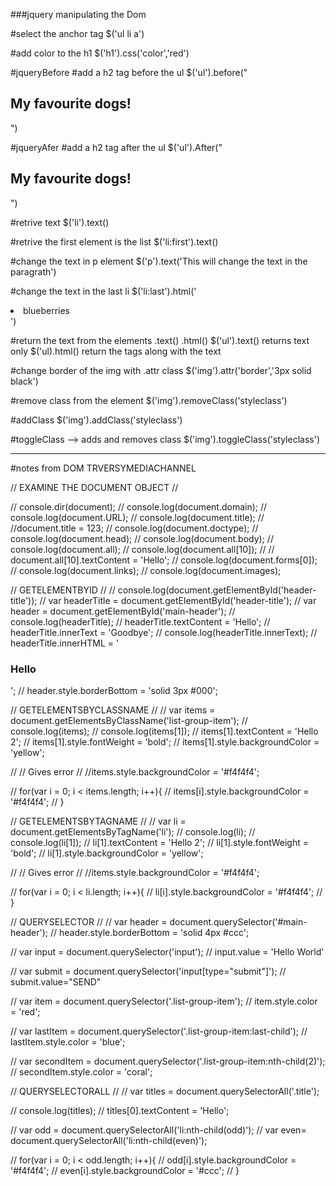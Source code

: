 ###jquery manipulating the Dom

#select the anchor tag
$('ul li a')

#add color to the h1 
$('h1').css('color','red')

#jqueryBefore
#add a h2 tag before the ul
$('ul').before("<h2>My favourite dogs!</h2>")

#jqueryAfer
#add a h2 tag after the ul
$('ul').After("<h2>My favourite dogs!</h2>")

#retrive text
$('li').text()

#retrive the first element is the list
$('li:first').text()

#change the text in p element
$('p').text('This will change the text in the paragrath')

#change the text in the last li
$('li:last').html('<li>blueberries</li>')

#return the text from the elements .text() .html()
$('ul').text() returns text only
$('ul).html() return the tags along with the text

#change border of the img with .attr class
$('img').attr('border','3px solid black')

#remove class from the element
$('img').removeClass('styleclass')

#addClass
$('img').addClass('styleclass')

#toggleClass --> adds and removes class
$('img').toggleClass('styleclass')

*******************************************************************************

#notes from DOM TRVERSYMEDIACHANNEL

// EXAMINE THE DOCUMENT OBJECT //

// console.dir(document);
// console.log(document.domain);
// console.log(document.URL);
// console.log(document.title);
// //document.title =  123;
// console.log(document.doctype);
// console.log(document.head);
// console.log(document.body);
// console.log(document.all);
// console.log(document.all[10]);
// // document.all[10].textContent = 'Hello';
// console.log(document.forms[0]);
// console.log(document.links);
// console.log(document.images);

// GETELEMENTBYID //
// console.log(document.getElementById('header-title'));
// var headerTitle = document.getElementById('header-title');
// var header = document.getElementById('main-header');
// console.log(headerTitle);
// headerTitle.textContent = 'Hello';
// headerTitle.innerText = 'Goodbye';
// console.log(headerTitle.innerText);
// headerTitle.innerHTML = '<h3>Hello</h3>';
// header.style.borderBottom = 'solid 3px #000';

// GETELEMENTSBYCLASSNAME //
// var items = document.getElementsByClassName('list-group-item');
// console.log(items);
// console.log(items[1]);
// items[1].textContent = 'Hello 2';
// items[1].style.fontWeight = 'bold';
// items[1].style.backgroundColor = 'yellow';

// // Gives error
// //items.style.backgroundColor = '#f4f4f4';

// for(var i = 0; i < items.length; i++){
//   items[i].style.backgroundColor = '#f4f4f4';
// }

// GETELEMENTSBYTAGNAME //
// var li = document.getElementsByTagName('li');
// console.log(li);
// console.log(li[1]);
// li[1].textContent = 'Hello 2';
// li[1].style.fontWeight = 'bold';
// li[1].style.backgroundColor = 'yellow';

// // Gives error
// //items.style.backgroundColor = '#f4f4f4';

// for(var i = 0; i < li.length; i++){
//   li[i].style.backgroundColor = '#f4f4f4';
// }

// QUERYSELECTOR //
// var header = document.querySelector('#main-header');
// header.style.borderBottom = 'solid 4px #ccc';

// var input = document.querySelector('input');
// input.value = 'Hello World'

// var submit = document.querySelector('input[type="submit"]');
// submit.value="SEND"

// var item = document.querySelector('.list-group-item');
// item.style.color = 'red';

// var lastItem = document.querySelector('.list-group-item:last-child');
// lastItem.style.color = 'blue';

// var secondItem = document.querySelector('.list-group-item:nth-child(2)');
// secondItem.style.color = 'coral';

// QUERYSELECTORALL //
// var titles = document.querySelectorAll('.title');

// console.log(titles);
// titles[0].textContent = 'Hello';

// var odd = document.querySelectorAll('li:nth-child(odd)');
// var even= document.querySelectorAll('li:nth-child(even)');

// for(var i = 0; i < odd.length; i++){
//   odd[i].style.backgroundColor = '#f4f4f4';
//   even[i].style.backgroundColor = '#ccc';
// }

